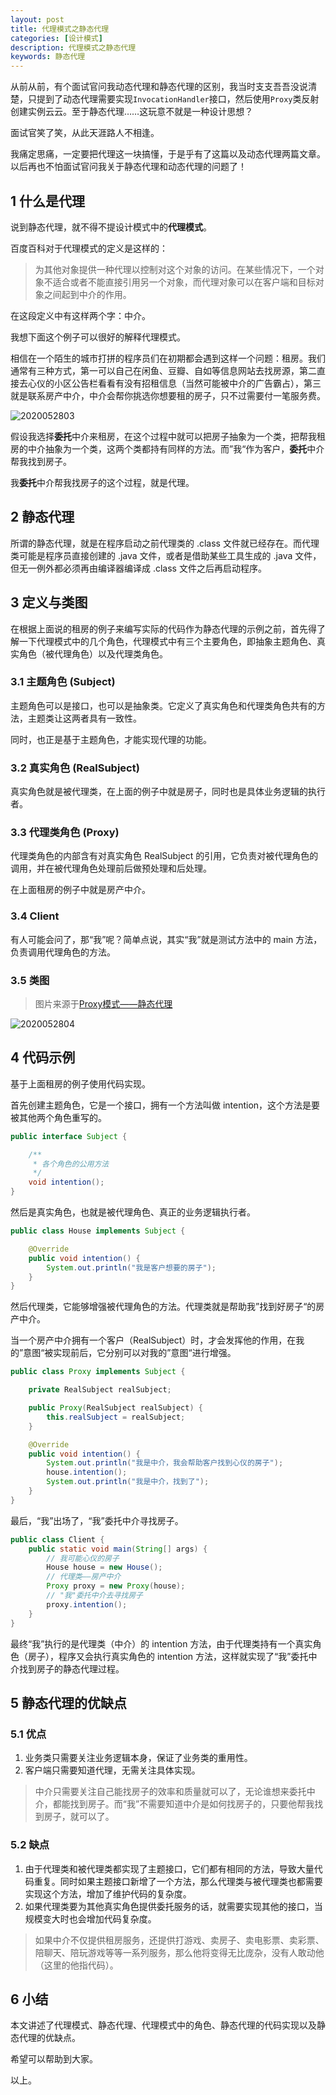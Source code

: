 ```yaml
---
layout: post
title: 代理模式之静态代理
categories: [设计模式]
description: 代理模式之静态代理
keywords: 静态代理
---
```


从前从前，有个面试官问我动态代理和静态代理的区别，我当时支支吾吾没说清楚，只提到了动态代理需要实现`InvocationHandler`接口，然后使用`Proxy`类反射创建实例云云。至于静态代理……这玩意不就是一种设计思想？

面试官笑了笑，从此天涯路人不相逢。

我痛定思痛，一定要把代理这一块搞懂，于是乎有了这篇以及动态代理两篇文章。以后再也不怕面试官问我关于静态代理和动态代理的问题了！

## 1 什么是代理
说到静态代理，就不得不提设计模式中的**代理模式**。

百度百科对于代理模式的定义是这样的：

> 为其他对象提供一种代理以控制对这个对象的访问。在某些情况下，一个对象不适合或者不能直接引用另一个对象，而代理对象可以在客户端和目标对象之间起到中介的作用。

在这段定义中有这样两个字：中介。

我想下面这个例子可以很好的解释代理模式。

相信在一个陌生的城市打拼的程序员们在初期都会遇到这样一个问题：租房。我们通常有三种方式，第一可以自己在闲鱼、豆瓣、自如等信息网站去找房源，第二直接去心仪的小区公告栏看看有没有招租信息（当然可能被中介的广告霸占），第三就是联系房产中介，中介会帮你挑选你想要租的房子，只不过需要付一笔服务费。

![2020052803](https://planeswalker23.github.io/images/posts/2020052803.png)

假设我选择**委托**中介来租房，在这个过程中就可以把房子抽象为一个类，把帮我租房的中介抽象为一个类，这两个类都持有同样的方法。而”我“作为客户，**委托**中介帮我找到房子。

我**委托**中介帮我找房子的这个过程，就是代理。

## 2 静态代理
所谓的静态代理，就是在程序启动之前代理类的 .class 文件就已经存在。而代理类可能是程序员直接创建的 .java 文件，或者是借助某些工具生成的 .java 文件，但无一例外都必须再由编译器编译成 .class 文件之后再启动程序。

## 3 定义与类图
在根据上面说的租房的例子来编写实际的代码作为静态代理的示例之前，首先得了解一下代理模式中的几个角色，代理模式中有三个主要角色，即抽象主题角色、真实角色（被代理角色）以及代理类角色。
### 3.1 主题角色 (Subject)
主题角色可以是接口，也可以是抽象类。它定义了真实角色和代理类角色共有的方法，主题类让这两者具有一致性。

同时，也正是基于主题角色，才能实现代理的功能。
### 3.2 真实角色 (RealSubject)
真实角色就是被代理类，在上面的例子中就是房子，同时也是具体业务逻辑的执行者。
### 3.3 代理类角色 (Proxy)
代理类角色的内部含有对真实角色 RealSubject 的引用，它负责对被代理角色的调用，并在被代理角色处理前后做预处理和后处理。

在上面租房的例子中就是房产中介。
### 3.4 Client
有人可能会问了，那“我”呢？简单点说，其实“我”就是测试方法中的 main 方法，负责调用代理角色的方法。

### 3.5 类图
> 图片来源于[Proxy模式——静态代理](https://www.jianshu.com/p/5004b0b48511)

![2020052804](https://planeswalker23.github.io/images/posts/2020052804.png)

## 4 代码示例
基于上面租房的例子使用代码实现。

首先创建主题角色，它是一个接口，拥有一个方法叫做 intention，这个方法是要被其他两个角色重写的。

```java
public interface Subject {

    /**
     * 各个角色的公用方法
     */
    void intention();
}
```

然后是真实角色，也就是被代理角色、真正的业务逻辑执行者。

```java
public class House implements Subject {

    @Override
    public void intention() {
        System.out.println("我是客户想要的房子");
    }
}
```

然后代理类，它能够增强被代理角色的方法。代理类就是帮助我”找到好房子“的房产中介。

当一个房产中介拥有一个客户（RealSubject）时，才会发挥他的作用，在我的”意图“被实现前后，它分别可以对我的”意图“进行增强。

```java
public class Proxy implements Subject {

    private RealSubject realSubject;

    public Proxy(RealSubject realSubject) {
        this.realSubject = realSubject;
    }

    @Override
    public void intention() {
        System.out.println("我是中介，我会帮助客户找到心仪的房子");
        house.intention();
        System.out.println("我是中介，找到了");
    }
}
```

最后，“我”出场了，“我”委托中介寻找房子。

```java
public class Client {
    public static void main(String[] args) {
        // 我可能心仪的房子
        House house = new House();
        // 代理类——房产中介
        Proxy proxy = new Proxy(house);
        // "我"委托中介去寻找房子
        proxy.intention();
    }   
}
```

最终“我”执行的是代理类（中介）的 intention 方法，由于代理类持有一个真实角色（房子），程序又会执行真实角色的 intention 方法，这样就实现了“我”委托中介找到房子的静态代理过程。

## 5 静态代理的优缺点
### 5.1 优点
1. 业务类只需要关注业务逻辑本身，保证了业务类的重用性。
2. 客户端只需要知道代理，无需关注具体实现。
> 中介只需要关注自己能找房子的效率和质量就可以了，无论谁想来委托中介，都能找到房子。而“我”不需要知道中介是如何找房子的，只要他帮我找到房子，就可以了。

### 5.2 缺点
1. 由于代理类和被代理类都实现了主题接口，它们都有相同的方法，导致大量代码重复。同时如果主题接口新增了一个方法，那么代理类与被代理类也都需要实现这个方法，增加了维护代码的复杂度。
2. 如果代理类要为其他真实角色提供委托服务的话，就需要实现其他的接口，当规模变大时也会增加代码复杂度。
> 如果中介不仅提供租房服务，还提供打游戏、卖房子、卖电影票、卖彩票、陪聊天、陪玩游戏等等一系列服务，那么他将变得无比庞杂，没有人敢动他（这里的他指代码）。

## 6 小结
本文讲述了代理模式、静态代理、代理模式中的角色、静态代理的代码实现以及静态代理的优缺点。

希望可以帮助到大家。

以上。